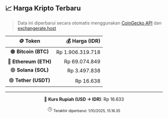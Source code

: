 

<!-- HARGA_KRIPTO -->
## 📈 Harga Kripto Terbaru

> Data ini diperbarui secara otomatis menggunakan [CoinGecko API](https://www.coingecko.com/) dan [exchangerate.host](https://exchangerate.host/)

<div align="center">

| 🪙 Token | 💰 Harga (IDR) |
|:------:|---------------:|
| 🟠 **Bitcoin (BTC)**   | Rp 1.906.319.718 |
| 🔵 **Ethereum (ETH)**  | Rp 69.074.849 |
| 🟣 **Solana (SOL)**    | Rp 3.497.838 |
| 🟢 **Tether (USDT)**   | Rp 16.638 |

---

💱 **Kurs Rupiah (USD → IDR)**: Rp 16.633

🕒 <sub>Terakhir diperbarui: 1/10/2025, 15.16.35</sub>

</div>
<!-- /HARGA_KRIPTO -->